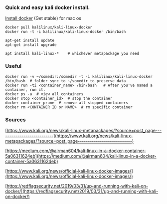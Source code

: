 ### Quick and easy kali docker install.

[Install docker](https://docs.docker.com/v17.12/docker-for-mac/install/#download-docker-for-mac) (Get stable) for mac os

```
docker pull kalilinux/kali-linux-docker
docker run -t -i kalilinux/kali-linux-docker /bin/bash

apt-get install update
apt-get install upgrade

apt install kali-linux-*    # whichever metapackage you need
```

### Useful

```
docker run -v ~/somedir:/somedir -t -i kalilinux/kali-linux-docker /bin/bash  # folder sync to ~/somedir to preserve data
docker run -ti <container_name> /bin/bash   # After you've named a container, run it.
docker ps -a  # view all containers
docker stop <container_id>  # stop the container
docker container prune  # remove all stopped containers
docker rm <CONTAINER ID or NAME>  # rm specific container
```

### Sources

[https://www.kali.org/news/kali-linux-metapackages/?source=post_page---------------------------](https://www.kali.org/news/kali-linux-metapackages/?source=post_page---------------------------)

[https://medium.com/@airman604/kali-linux-in-a-docker-container-5a06311624eb](https://medium.com/@airman604/kali-linux-in-a-docker-container-5a06311624eb)

[https://www.kali.org/news/official-kali-linux-docker-images/](https://www.kali.org/news/official-kali-linux-docker-images/)

[https://redflagsecurity.net/2019/03/31/up-and-running-with-kali-on-docker/](https://redflagsecurity.net/2019/03/31/up-and-running-with-kali-on-docker/)
